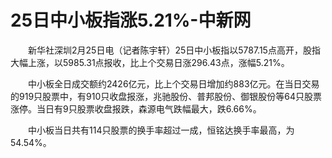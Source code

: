 # 25日中小板指涨5.21%-中新网

　　新华社深圳2月25日电（记者陈宇轩）25日中小板指以5787.15点高开，股指大幅上涨，以5985.31点报收，比上个交易日涨296.43点，涨幅5.21%。

　　中小板全日成交额约2426亿元，比上个交易日增加约883亿元。在当日交易的919只股票中，有910只收盘报涨，兆驰股份、普邦股份、御银股份等64只股票涨停。当日有9只股票收盘报跌，森源电气跌幅最大，跌6.66%。

　　中小板当日共有114只股票的换手率超过一成，恒铭达换手率最高，为54.54%。
